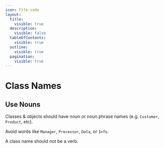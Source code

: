 ```yaml
---
icon: file-code
layout:
  title:
    visible: true
  description:
    visible: false
  tableOfContents:
    visible: true
  outline:
    visible: true
  pagination:
    visible: true
---
```


# Class Names

## Use Nouns

Classes & objects should have noun or noun phrase names (e.g. `Customer`, `Product`, etc).

Avoid words like `Manager`, `Processor`, `Data`, or `Info`.

A class name should not be a verb.
